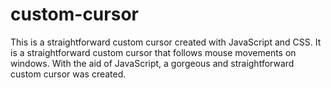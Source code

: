 # custom-cursor
 This is a straightforward custom cursor created with JavaScript and CSS. It is a straightforward custom cursor that follows mouse movements on windows. With the aid of JavaScript, a gorgeous and straightforward custom cursor was created.
